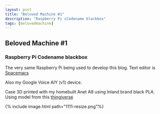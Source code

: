 ```yaml
---
layout: post
title: "Beloved Machine #1"
description: "Raspberry Pi cCodename blackbox"
tags: [belovedmachine]
---
```


## Beloved Machine #1
### Raspberry Pi Codename blackbox

The very same Raspberry Pi being used to develop this blog. Text editor is [Spacemacs](https://www.spacemacs.org/)

Also my Google Voice AIY (v1) device.

Case 3D printed with my homebuilt Anet A8 using Inland brand black PLA. Using model from this [thingiverse](https://www.thingiverse.com/thing:2592639) 

{% include image.html path="1111-resize.png"%}
